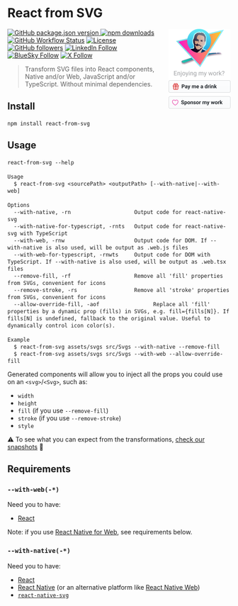 # React from SVG

<a href="https://github.com/MoOx/react-from-svg?sponsor=1">
  <img width="140" align="right" alt="Sponsoring button" src="https://github.com/moox/.github/raw/main/FUNDING.svg">
</a>

[![GitHub package.json version](https://img.shields.io/github/package-json/v/MoOx/react-from-svg) ![npm downloads](https://img.shields.io/npm/dm/react-from-svg)](https://www.npmjs.com/package/react-from-svg)
[![GitHub Workflow Status](https://img.shields.io/github/actions/workflow/status/MoOx/react-from-svg/build.yml?branch=main)](https://github.com/MoOx/react-from-svg/actions)
[![License](https://img.shields.io/github/license/MoOx/react-from-svg)](https://github.com/MoOx/react-from-svg)  
[![GitHub followers](https://img.shields.io/github/followers/MoOx?style=social&label=Follow%20me)](https://github.com/MoOx)
[![LinkedIn Follow](https://img.shields.io/badge/Follow%20Me-on%20LinkedIn-gray?style=social&logo=invision&logoColor=%230077B5)](https://www.linkedin.com/in/maxthirouin/)
[![BlueSky Follow](https://img.shields.io/badge/Follow%20Me-on%20BlueSky-gray?style=social&logo=bluesky)](https://bsky.app/profile/moox.io)
[![X Follow](https://img.shields.io/twitter/follow/MoOx?style=social&label=Follow%20me)](https://x.com/MoOx)

> Transform SVG files into React components, Native and/or Web, JavaScript and/or TypeScript.
> Without minimal dependencies.

## Install

```console
npm install react-from-svg
```

## Usage

```console
react-from-svg --help

Usage
  $ react-from-svg <sourcePath> <outputPath> [--with-native|--with-web]

Options
  --with-native, -rn                    Output code for react-native-svg
  --with-native-for-typescript, -rnts   Output code for react-native-svg with TypeScript
  --with-web, -rnw                      Output code for DOM. If --with-native is also used, will be output as .web.js files
  --with-web-for-typescript, -rnwts     Output code for DOM with TypeScript. If --with-native is also used, will be output as .web.tsx files
  --remove-fill, -rf                    Remove all 'fill' properties from SVGs, convenient for icons
  --remove-stroke, -rs                  Remove all 'stroke' properties from SVGs, convenient for icons
  --allow-override-fill, -aof                 Replace all 'fill' properties by a dynamic prop (fills) in SVGs, e.g. fill={fills[N]}. If fills[N] is undefined, fallback to the original value. Useful to dynamically control icon color(s).

Example
  $ react-from-svg assets/svgs src/Svgs --with-native --remove-fill
  $ react-from-svg assets/svgs src/Svgs --with-web --allow-override-fill
```

Generated components will allow you to inject all the props you could use on an `<svg>`/`<Svg>`, such as:

- `width`
- `height`
- `fill` (if you use `--remove-fill`)
- `stroke` (if you use `--remove-stroke`)
- `style`

⚠️ To see what you can expect from the transformations, [check our snapshots](./tests/) 👀

## Requirements

### `--with-web(-*)`

Need you to have:

- [React](https://reactjs.org)

Note: if you use [React Native for Web](https://github.com/necolas/react-native-web), see requirements below.

### `--with-native(-*)`

Need you to have:

- [React](https://reactjs.org)
- [React Native](https://reactnative.dev) (or an alternative platform like
  [React Native Web](https://github.com/necolas/react-native-web))
- [`react-native-svg`](https://github.com/react-native-community/react-native-svg)
